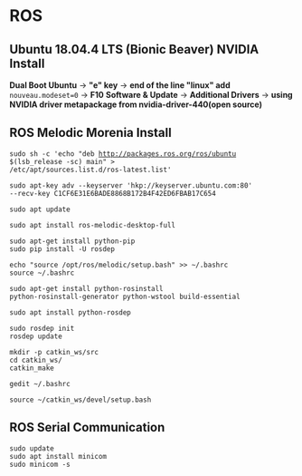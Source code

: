 # ROS

## Ubuntu 18.04.4 LTS (Bionic Beaver) NVIDIA Install

**Dual Boot Ubuntu** -> **"e" key** -> **end of the line "linux" add** <code>nouveau.modeset=0</code> -> **F10**
**Software & Update** -> **Additional Drivers** -> **using NVIDIA driver metapackage from nvidia-driver-440(open source)**

## ROS Melodic Morenia Install

<code>sudo sh -c 'echo "deb http://packages.ros.org/ros/ubuntu $(lsb_release -sc) main" > /etc/apt/sources.list.d/ros-latest.list'</code>

<code>sudo apt-key adv --keyserver 'hkp://keyserver.ubuntu.com:80' --recv-key C1CF6E31E6BADE8868B172B4F42ED6FBAB17C654</code>

<code>sudo apt update</code>

<code>sudo apt install ros-melodic-desktop-full</code>

<pre><code>sudo apt-get install python-pip
sudo pip install -U rosdep</code></pre>

<pre><code>echo "source /opt/ros/melodic/setup.bash" >> ~/.bashrc
source ~/.bashrc</code></pre>

<code>sudo apt-get install python-rosinstall python-rosinstall-generator python-wstool build-essential</code>

<code>sudo apt install python-rosdep</code>

<pre><code>sudo rosdep init
rosdep update</code></pre>

<pre><code>mkdir -p catkin_ws/src
cd catkin_ws/
catkin_make</code></pre>

<pre><code>gedit ~/.bashrc

source ~/catkin_ws/devel/setup.bash</code></pre>





## ROS Serial Communication

<pre><code>sudo update
sudo apt install minicom
sudo minicom -s</code></pre>

